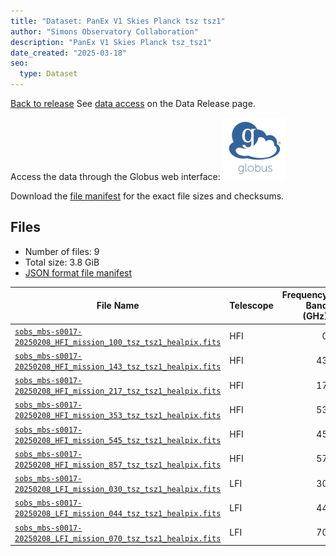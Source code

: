 ```yaml
---
title: "Dataset: PanEx V1 Skies Planck tsz tsz1"
author: "Simons Observatory Collaboration"
description: "PanEx V1 Skies Planck tsz_tsz1"
date_created: "2025-03-18"
seo:
  type: Dataset
---
```


[Back to release](./panexv1-planck.html#datasets)
See [data access](./panexv1-planck.html#data-access) on the Data Release page.

Access the data through the Globus web interface: [![Download via Globus](images/globus-logo.png)](https://app.globus.org/file-manager?origin_id=53b2a147-ae9d-4bbf-9d18-3b46d133d4bb&origin_path=%2Fpanexp_v1_planck%2Ftsz_tsz1%2F)

Download the [file manifest](https://g-0a470a.6b7bd8.0ec8.data.globus.org/panexp_v1_planck/tsz_tsz1/manifest.json) for the exact file sizes and checksums.

## Files

- Number of files: 9
- Total size: 3.8 GiB
- [JSON format file manifest](https://g-0a470a.6b7bd8.0ec8.data.globus.org/panexp_v1_planck/tsz_tsz1/manifest.json)

|                                                                                                File Name                                                                                                | Telescope | Frequency Band (GHz) | Pixelization |   Size    |
| ------------------------------------------------------------------------------------------------------------------------------------------------------------------------------------------------------- | --------- | -------------------: | ------------ | --------- |
| [`sobs_mbs-s0017-20250208_HFI_mission_100_tsz_tsz1_healpix.fits`](https://g-0a470a.6b7bd8.0ec8.data.globus.org/panexp_v1_planck/tsz_tsz1/sobs_mbs-s0017-20250208_HFI_mission_100_tsz_tsz1_healpix.fits) | HFI       |                    0 | healpix      | 576.0 MiB |
| [`sobs_mbs-s0017-20250208_HFI_mission_143_tsz_tsz1_healpix.fits`](https://g-0a470a.6b7bd8.0ec8.data.globus.org/panexp_v1_planck/tsz_tsz1/sobs_mbs-s0017-20250208_HFI_mission_143_tsz_tsz1_healpix.fits) | HFI       |                   43 | healpix      | 576.0 MiB |
| [`sobs_mbs-s0017-20250208_HFI_mission_217_tsz_tsz1_healpix.fits`](https://g-0a470a.6b7bd8.0ec8.data.globus.org/panexp_v1_planck/tsz_tsz1/sobs_mbs-s0017-20250208_HFI_mission_217_tsz_tsz1_healpix.fits) | HFI       |                   17 | healpix      | 576.0 MiB |
| [`sobs_mbs-s0017-20250208_HFI_mission_353_tsz_tsz1_healpix.fits`](https://g-0a470a.6b7bd8.0ec8.data.globus.org/panexp_v1_planck/tsz_tsz1/sobs_mbs-s0017-20250208_HFI_mission_353_tsz_tsz1_healpix.fits) | HFI       |                   53 | healpix      | 576.0 MiB |
| [`sobs_mbs-s0017-20250208_HFI_mission_545_tsz_tsz1_healpix.fits`](https://g-0a470a.6b7bd8.0ec8.data.globus.org/panexp_v1_planck/tsz_tsz1/sobs_mbs-s0017-20250208_HFI_mission_545_tsz_tsz1_healpix.fits) | HFI       |                   45 | healpix      | 576.0 MiB |
| [`sobs_mbs-s0017-20250208_HFI_mission_857_tsz_tsz1_healpix.fits`](https://g-0a470a.6b7bd8.0ec8.data.globus.org/panexp_v1_planck/tsz_tsz1/sobs_mbs-s0017-20250208_HFI_mission_857_tsz_tsz1_healpix.fits) | HFI       |                   57 | healpix      | 576.0 MiB |
| [`sobs_mbs-s0017-20250208_LFI_mission_030_tsz_tsz1_healpix.fits`](https://g-0a470a.6b7bd8.0ec8.data.globus.org/panexp_v1_planck/tsz_tsz1/sobs_mbs-s0017-20250208_LFI_mission_030_tsz_tsz1_healpix.fits) | LFI       |                   30 | healpix      | 144.0 MiB |
| [`sobs_mbs-s0017-20250208_LFI_mission_044_tsz_tsz1_healpix.fits`](https://g-0a470a.6b7bd8.0ec8.data.globus.org/panexp_v1_planck/tsz_tsz1/sobs_mbs-s0017-20250208_LFI_mission_044_tsz_tsz1_healpix.fits) | LFI       |                   44 | healpix      | 144.0 MiB |
| [`sobs_mbs-s0017-20250208_LFI_mission_070_tsz_tsz1_healpix.fits`](https://g-0a470a.6b7bd8.0ec8.data.globus.org/panexp_v1_planck/tsz_tsz1/sobs_mbs-s0017-20250208_LFI_mission_070_tsz_tsz1_healpix.fits) | LFI       |                   70 | healpix      | 144.0 MiB |
